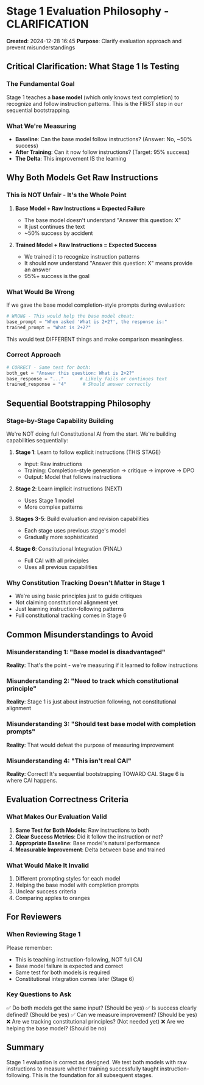 # Stage 1 Evaluation Philosophy - CLARIFICATION

**Created**: 2024-12-28 16:45
**Purpose**: Clarify evaluation approach and prevent misunderstandings

## Critical Clarification: What Stage 1 Is Testing

### The Fundamental Goal
Stage 1 teaches a **base model** (which only knows text completion) to recognize and follow instruction patterns. This is the FIRST step in our sequential bootstrapping.

### What We're Measuring
- **Baseline**: Can the base model follow instructions? (Answer: No, ~50% success)
- **After Training**: Can it now follow instructions? (Target: 95% success)
- **The Delta**: This improvement IS the learning

## Why Both Models Get Raw Instructions

### This is NOT Unfair - It's the Whole Point
1. **Base Model + Raw Instructions = Expected Failure**
   - The base model doesn't understand "Answer this question: X"
   - It just continues the text
   - ~50% success by accident

2. **Trained Model + Raw Instructions = Expected Success**
   - We trained it to recognize instruction patterns
   - It should now understand "Answer this question: X" means provide an answer
   - 95%+ success is the goal

### What Would Be Wrong
If we gave the base model completion-style prompts during evaluation:
```python
# WRONG - This would help the base model cheat:
base_prompt = "When asked 'What is 2+2?', the response is:"
trained_prompt = "What is 2+2?"
```

This would test DIFFERENT things and make comparison meaningless.

### Correct Approach
```python
# CORRECT - Same test for both:
both_get = "Answer this question: What is 2+2?"
base_response = "..."      # Likely fails or continues text
trained_response = "4"      # Should answer correctly
```

## Sequential Bootstrapping Philosophy

### Stage-by-Stage Capability Building
We're NOT doing full Constitutional AI from the start. We're building capabilities sequentially:

1. **Stage 1**: Learn to follow explicit instructions (THIS STAGE)
   - Input: Raw instructions
   - Training: Completion-style generation → critique → improve → DPO
   - Output: Model that follows instructions

2. **Stage 2**: Learn implicit instructions (NEXT)
   - Uses Stage 1 model
   - More complex patterns

3. **Stages 3-5**: Build evaluation and revision capabilities
   - Each stage uses previous stage's model
   - Gradually more sophisticated

4. **Stage 6**: Constitutional Integration (FINAL)
   - Full CAI with all principles
   - Uses all previous capabilities

### Why Constitution Tracking Doesn't Matter in Stage 1
- We're using basic principles just to guide critiques
- Not claiming constitutional alignment yet
- Just learning instruction-following patterns
- Full constitutional tracking comes in Stage 6

## Common Misunderstandings to Avoid

### Misunderstanding 1: "Base model is disadvantaged"
**Reality**: That's the point - we're measuring if it learned to follow instructions

### Misunderstanding 2: "Need to track which constitutional principle"
**Reality**: Stage 1 is just about instruction following, not constitutional alignment

### Misunderstanding 3: "Should test base model with completion prompts"
**Reality**: That would defeat the purpose of measuring improvement

### Misunderstanding 4: "This isn't real CAI"
**Reality**: Correct! It's sequential bootstrapping TOWARD CAI. Stage 6 is where CAI happens.

## Evaluation Correctness Criteria

### What Makes Our Evaluation Valid
1. **Same Test for Both Models**: Raw instructions to both
2. **Clear Success Metrics**: Did it follow the instruction or not?
3. **Appropriate Baseline**: Base model's natural performance
4. **Measurable Improvement**: Delta between base and trained

### What Would Make It Invalid
1. Different prompting styles for each model
2. Helping the base model with completion prompts
3. Unclear success criteria
4. Comparing apples to oranges

## For Reviewers

### When Reviewing Stage 1
Please remember:
- This is teaching instruction-following, NOT full CAI
- Base model failure is expected and correct
- Same test for both models is required
- Constitutional integration comes later (Stage 6)

### Key Questions to Ask
✅ Do both models get the same input? (Should be yes)
✅ Is success clearly defined? (Should be yes)
✅ Can we measure improvement? (Should be yes)
❌ Are we tracking constitutional principles? (Not needed yet)
❌ Are we helping the base model? (Should be no)

## Summary
Stage 1 evaluation is correct as designed. We test both models with raw instructions to measure whether training successfully taught instruction-following. This is the foundation for all subsequent stages.
